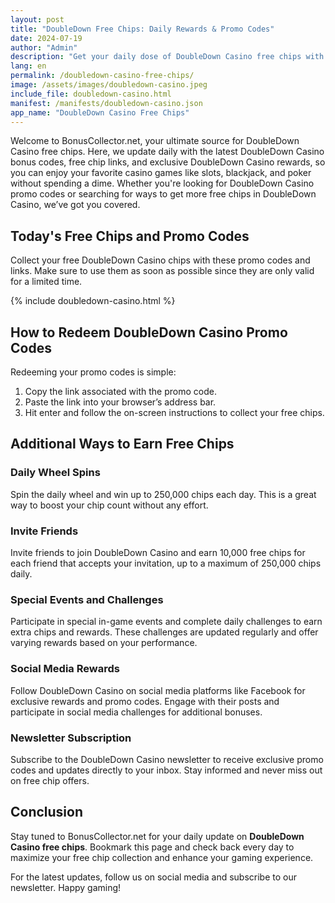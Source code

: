 ```yaml
---
layout: post
title: "DoubleDown Free Chips: Daily Rewards & Promo Codes"
date: 2024-07-19
author: "Admin"
description: "Get your daily dose of DoubleDown Casino free chips with our latest promo codes and rewards. Updated daily to ensure you never miss out!"
lang: en
permalink: /doubledown-casino-free-chips/
image: /assets/images/doubledown-casino.jpeg
include_file: doubledown-casino.html
manifest: /manifests/doubledown-casino.json
app_name: "DoubleDown Casino Free Chips"
---
```


Welcome to BonusCollector.net, your ultimate source for DoubleDown Casino free chips. Here, we update daily with the latest DoubleDown Casino bonus codes, free chip links, and exclusive DoubleDown Casino rewards, so you can enjoy your favorite casino games like slots, blackjack, and poker without spending a dime. Whether you're looking for DoubleDown Casino promo codes or searching for ways to get more free chips in DoubleDown Casino, we’ve got you covered.

## Today's Free Chips and Promo Codes

Collect your free DoubleDown Casino chips with these promo codes and links. Make sure to use them as soon as possible since they are only valid for a limited time.

{% include doubledown-casino.html %}

## How to Redeem DoubleDown Casino Promo Codes

Redeeming your promo codes is simple:
1. Copy the link associated with the promo code.
2. Paste the link into your browser’s address bar.
3. Hit enter and follow the on-screen instructions to collect your free chips.

## Additional Ways to Earn Free Chips

### Daily Wheel Spins
Spin the daily wheel and win up to 250,000 chips each day. This is a great way to boost your chip count without any effort.

### Invite Friends
Invite friends to join DoubleDown Casino and earn 10,000 free chips for each friend that accepts your invitation, up to a maximum of 250,000 chips daily.

### Special Events and Challenges
Participate in special in-game events and complete daily challenges to earn extra chips and rewards. These challenges are updated regularly and offer varying rewards based on your performance.

### Social Media Rewards
Follow DoubleDown Casino on social media platforms like Facebook for exclusive rewards and promo codes. Engage with their posts and participate in social media challenges for additional bonuses.

### Newsletter Subscription
Subscribe to the DoubleDown Casino newsletter to receive exclusive promo codes and updates directly to your inbox. Stay informed and never miss out on free chip offers.

## Conclusion

Stay tuned to BonusCollector.net for your daily update on **DoubleDown Casino free chips**. Bookmark this page and check back every day to maximize your free chip collection and enhance your gaming experience.

For the latest updates, follow us on social media and subscribe to our newsletter. Happy gaming!